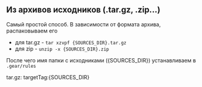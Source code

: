 ## Из архивов исходников (.tar.gz, .zip...)

Самый простой способ. В зависимости от формата архива, распаковываем его
- для tar.gz - `tar xzvpf {SOURCES_DIR}.tar.gz`
- для zip - `unzip -x {SOURCES_DIR}.zip`

После чего имя папки с исходниками ({SOURCES_DIR}) устанавливаем в `.gear/rules`
<div id="termynal" data-termynal data-ty-title="nano .gear/rules" data-ty-typeDelay="40" data-ty-lineDelay="700">
    <span data-ty>
        <p>tar.gz: targetTag:{SOURCES_DIR}</p>
    </span>
</div>

